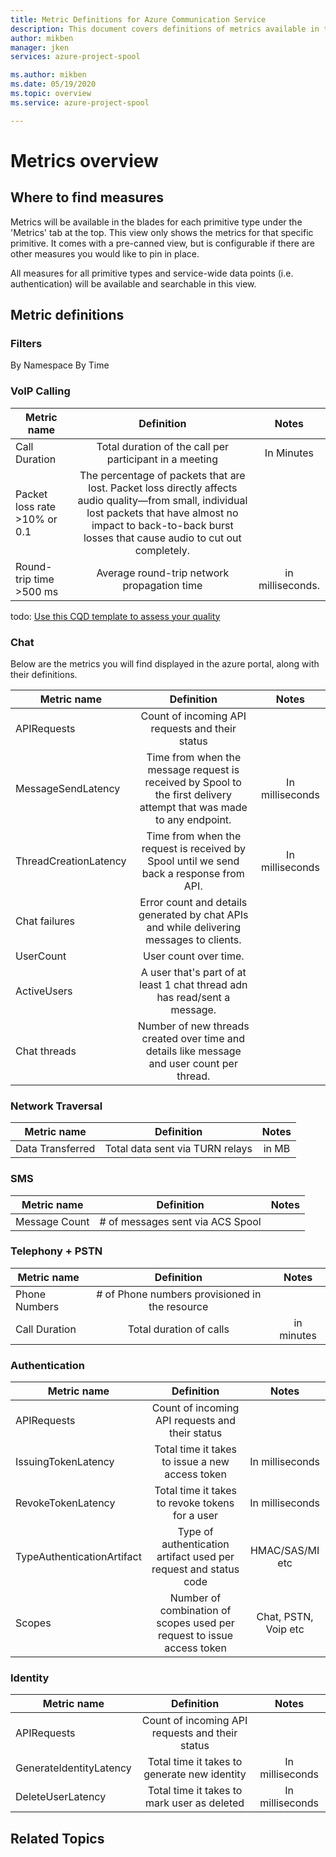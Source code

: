 ```yaml
---
title: Metric Definitions for Azure Communication Service
description: This document covers definitions of metrics available in the azure portal.
author: mikben    
manager: jken
services: azure-project-spool

ms.author: mikben
ms.date: 05/19/2020
ms.topic: overview
ms.service: azure-project-spool

---
```


# Metrics overview

## Where to find measures
Metrics will be available in the blades for each primitive type under the 'Metrics' tab at the top. This view only shows the metrics for that specific primitive. It comes with a pre-canned view, but is configurable if there are other measures you would like to pin in place.

All measures for all primitive types and service-wide data points (i.e. authentication) will be available and searchable in this view.

## Metric definitions

### Filters

By Namespace
By Time


### VoIP Calling

| Metric name | Definition | Notes |
|-----|:------------:| :------------:|
|Call Duration|Total duration of the call per participant in a meeting|In Minutes|
|Packet loss rate >10% or 0.1|The percentage of packets that are lost. Packet loss directly affects audio quality—from small, individual lost packets that have almost no impact to back-to-back burst losses that cause audio to cut out completely.
|Round-trip time >500 ms|Average round-trip network propagation time|in milliseconds.

todo: [Use this CQD template to assess your quality](https://docs.microsoft.com/en-us/MicrosoftTeams/quality-of-experience-review-guide)


### Chat
Below are the metrics you will find displayed in the azure portal, along with their definitions.

| Metric name | Definition | Notes |
|-----|:------------:| :------------:| 
| APIRequests |  Count of incoming API requests and their status |  |
| MessageSendLatency | Time from when the message request is received by Spool to the first delivery attempt that was made to any endpoint. | In milliseconds |
| ThreadCreationLatency | Time from when the request is received by Spool until we send back a response from API. | In milliseconds |
| Chat failures | Error count and details generated by chat APIs and while delivering messages to clients. |  |
| UserCount | User count over time. |  |
| ActiveUsers | A user that's part of at least 1 chat thread adn has read/sent a message. |  |
| Chat threads | Number of new threads created over time and details like message and user count per thread. |  |


### Network Traversal
| Metric name | Definition | Notes |
|-----|:------------:| :------------:|
|Data Transferred |Total data sent via TURN relays|in MB|

### SMS
| Metric name | Definition | Notes |
|-----|:------------:| :------------:|
|Message Count|# of messages sent via ACS Spool|


### Telephony + PSTN
| Metric name | Definition | Notes |
|-----|:------------:| :------------:|
|Phone Numbers|# of Phone numbers provisioned in the resource||
|Call Duration|Total duration of calls |in minutes|

### Authentication
| Metric name | Definition | Notes |
|-----|:------------:| :------------:|
| APIRequests |  Count of incoming API requests and their status |  |
| IssuingTokenLatency| Total time it takes to issue a new access token | In milliseconds |
| RevokeTokenLatency | Total time it takes to revoke tokens for a user | In milliseconds | 
| TypeAuthenticationArtifact | Type of authentication artifact used per request and status code | HMAC/SAS/MI etc |
| Scopes | Number of combination of scopes used per request to issue access token | Chat, PSTN, Voip etc  | 

### Identity
| Metric name | Definition | Notes |
|-----|:------------:| :------------:|
| APIRequests |  Count of incoming API requests and their status |  |
| GenerateIdentityLatency| Total time it takes to generate new identity | In milliseconds |
| DeleteUserLatency | Total time it takes to mark user as deleted | In milliseconds | 

## Related Topics




